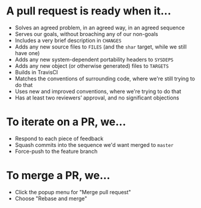 # A pull request is ready when it...

- Solves an agreed problem, in an agreed way, in an agreed sequence
- Serves our goals, without broaching any of our non-goals
- Includes a very brief description in `CHANGES`
- Adds any new source files to `FILES` (and the `shar` target, while we still have one)
- Adds any new system-dependent portability headers to `SYSDEPS`
- Adds any new object (or otherwise generated) files to `TARGETS`
- Builds in TravisCI
- Matches the conventions of surrounding code, where we're still trying to do that
- Uses new and improved conventions, where we're trying to do that
- Has at least two reviewers’ approval, and no significant objections


# To iterate on a PR, we...

- Respond to each piece of feedback
- Squash commits into the sequence we'd want merged to `master`
- Force-push to the feature branch


# To merge a PR, we...

- Click the popup menu for "Merge pull request"
- Choose "Rebase and merge"